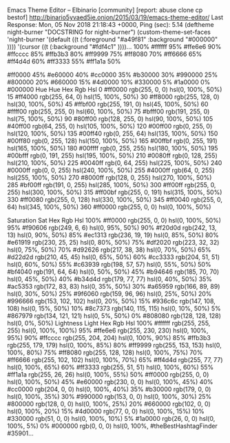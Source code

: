 
Emacs Theme Editor – Elbinario [community] [report: abuse clone cp bestof] http://binario5yvaed5ie.onion/2015/03/19/emacs-theme-editor/ Last Response: Mon, 05 Nov 2018 21:18:43 +0000, Ping (sec): 5.14 (deftheme night-burner "DOCSTRING for night-burner") (custom-theme-set-faces 'night-burner '(default ((t (:foreground "#a49f81" :background "#000000" )))) '(cursor ((t (:background "#fdf4c1" ))))...
100% 		 #ffffff
95% 		 #ffe6e6
90% 		 #ffcccc
85% 		 #ffb3b3
80% 		 #ff9999
75% 		 #ff8080
70% 		 #ff6666
65% 		 #ff4d4d
60% 		 #ff3333
55% 		 #ff1a1a
50% 	

 #ff0000
45% 		 #e60000
40% 		 #cc0000
35% 		 #b30000
30% 		 #990000
25% 		 #800000
20% 		 #660000
15% 		 #4d0000
10% 		 #330000
5% 		 #1a0000
0% 		 #000000
Hue
Hue 	Hex	Rgb	Hsl
0 	#ff0000	rgb(255, 0, 0)	hsl(0, 100%, 50%)
15 	#ff4000	rgb(255, 64, 0)	hsl(15, 100%, 50%)
30 	#ff8000	rgb(255, 128, 0)	hsl(30, 100%, 50%)
45 	#ffbf00	rgb(255, 191, 0)	hsl(45, 100%, 50%)
60 	#ffff00	rgb(255, 255, 0)	hsl(60, 100%, 50%)
75 	#bfff00	rgb(191, 255, 0)	hsl(75, 100%, 50%)
90 	#80ff00	rgb(128, 255, 0)	hsl(90, 100%, 50%)
105 	#40ff00	rgb(64, 255, 0)	hsl(105, 100%, 50%)
120 	#00ff00	rgb(0, 255, 0)	hsl(120, 100%, 50%)
135 	#00ff40	rgb(0, 255, 64)	hsl(135, 100%, 50%)
150 	#00ff80	rgb(0, 255, 128)	hsl(150, 100%, 50%)
165 	#00ffbf	rgb(0, 255, 191)	hsl(165, 100%, 50%)
180 	#00ffff	rgb(0, 255, 255)	hsl(180, 100%, 50%)
195 	#00bfff	rgb(0, 191, 255)	hsl(195, 100%, 50%)
210 	#0080ff	rgb(0, 128, 255)	hsl(210, 100%, 50%)
225 	#0040ff	rgb(0, 64, 255)	hsl(225, 100%, 50%)
240 	#0000ff	rgb(0, 0, 255)	hsl(240, 100%, 50%)
255 	#4000ff	rgb(64, 0, 255)	hsl(255, 100%, 50%)
270 	#8000ff	rgb(128, 0, 255)	hsl(270, 100%, 50%)
285 	#bf00ff	rgb(191, 0, 255)	hsl(285, 100%, 50%)
300 	#ff00ff	rgb(255, 0, 255)	hsl(300, 100%, 50%)
315 	#ff00bf	rgb(255, 0, 191)	hsl(315, 100%, 50%)
330 	#ff0080	rgb(255, 0, 128)	hsl(330, 100%, 50%)
345 	#ff0040	rgb(255, 0, 64)	hsl(345, 100%, 50%)
360 	#ff0000	rgb(255, 0, 0)	hsl(0, 100%, 50%)

Saturation
Sat 	Hex	Rgb	Hsl
100% 	#ff0000	rgb(255, 0, 0)	hsl(0, 100%, 50%)
95% 	#f90606	rgb(249, 6, 6)	hsl(0, 95%, 50%)
90% 	#f20d0d	rgb(242, 13, 13)	hsl(0, 90%, 50%)
85% 	#ec1313	rgb(236, 19, 19)	hsl(0, 85%, 50%)
80% 	#e61919	rgb(230, 25, 25)	hsl(0, 80%, 50%)
75% 	#df2020	rgb(223, 32, 32)	hsl(0, 75%, 50%)
70% 	#d92626	rgb(217, 38, 38)	hsl(0, 70%, 50%)
65% 	#d22d2d	rgb(210, 45, 45)	hsl(0, 65%, 50%)
60% 	#cc3333	rgb(204, 51, 51)	hsl(0, 60%, 50%)
55% 	#c63939	rgb(198, 57, 57)	hsl(0, 55%, 50%)
50% 	#bf4040	rgb(191, 64, 64)	hsl(0, 50%, 50%)
45% 	#b94646	rgb(185, 70, 70)	hsl(0, 45%, 50%)
40% 	#b34d4d	rgb(179, 77, 77)	hsl(0, 40%, 50%)
35% 	#ac5353	rgb(172, 83, 83)	hsl(0, 35%, 50%)
30% 	#a65959	rgb(166, 89, 89)	hsl(0, 30%, 50%)
25% 	#9f6060	rgb(159, 96, 96)	hsl(0, 25%, 50%)
20% 	#996666	rgb(153, 102, 102)	hsl(0, 20%, 50%)
15% 	#936c6c	rgb(147, 108, 108)	hsl(0, 15%, 50%)
10% 	#8c7373	rgb(140, 115, 115)	hsl(0, 10%, 50%)
5% 	#867979	rgb(134, 121, 121)	hsl(0, 5%, 50%)
0% 	#808080	rgb(128, 128, 128)	hsl(0, 0%, 50%)
Lightness
Light 	Hex	Rgb	Hsl
100% 	#ffffff	rgb(255, 255, 255)	hsl(0, 100%, 100%)
95% 	#ffe6e6	rgb(255, 230, 230)	hsl(0, 100%, 95%)
90% 	#ffcccc	rgb(255, 204, 204)	hsl(0, 100%, 90%)
85% 	#ffb3b3	rgb(255, 179, 179)	hsl(0, 100%, 85%)
80% 	#ff9999	rgb(255, 153, 153)	hsl(0, 100%, 80%)
75% 	#ff8080	rgb(255, 128, 128)	hsl(0, 100%, 75%)
70% 	#ff6666	rgb(255, 102, 102)	hsl(0, 100%, 70%)
65% 	#ff4d4d	rgb(255, 77, 77)	hsl(0, 100%, 65%)
60% 	#ff3333	rgb(255, 51, 51)	hsl(0, 100%, 60%)
55% 	#ff1a1a	rgb(255, 26, 26)	hsl(0, 100%, 55%)
50% 	#ff0000	rgb(255, 0, 0)	hsl(0, 100%, 50%)
45% 	#e60000	rgb(230, 0, 0)	hsl(0, 100%, 45%)
40% 	#cc0000	rgb(204, 0, 0)	hsl(0, 100%, 40%)
35% 	#b30000	rgb(179, 0, 0)	hsl(0, 100%, 35%)
30% 	#990000	rgb(153, 0, 0)	hsl(0, 100%, 30%)
25% 	#800000	rgb(128, 0, 0)	hsl(0, 100%, 25%)
20% 	#660000	rgb(102, 0, 0)	hsl(0, 100%, 20%)
15% 	#4d0000	rgb(77, 0, 0)	hsl(0, 100%, 15%)
10% 	#330000	rgb(51, 0, 0)	hsl(0, 100%, 10%)
5% 	#1a0000	rgb(26, 0, 0)	hsl(0, 100%, 5%)
0% 	#000000	rgb(0, 0, 0)	hsl(0, 100%, 
#theBestHashtagFinder
#35901...
